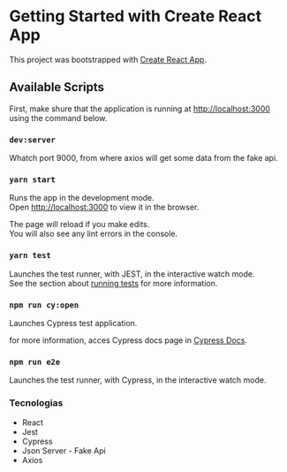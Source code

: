 # Getting Started with Create React App

This project was bootstrapped with [Create React App](https://github.com/facebook/create-react-app).

## Available Scripts

First, make shure that the application is running at [http://localhost:3000](http://localhost:3000) using the command below.

### `dev:server`

Whatch port 9000, from where axios will get some data from the fake api.

### `yarn start`

Runs the app in the development mode.\
Open [http://localhost:3000](http://localhost:3000) to view it in the browser.

The page will reload if you make edits.\
You will also see any lint errors in the console.

### `yarn test`

Launches the test runner, with JEST, in the interactive watch mode.\
See the section about [running tests](https://facebook.github.io/create-react-app/docs/running-tests) for more information.

### `npm run cy:open`

Launches Cypress test application.

 for more information, acces Cypress docs page in [Cypress Docs](https://docs.cypress.io).

### `npm run e2e`

Launches the test runner, with Cypress, in the interactive watch mode.

### Tecnologias
* React
* Jest
* Cypress
* Json Server - Fake Api
* Axios